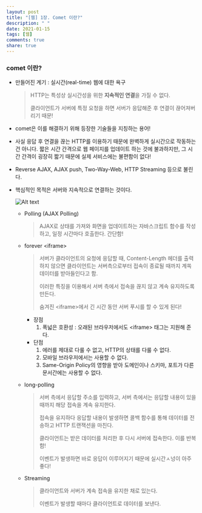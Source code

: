 ```yaml
---
layout: post
title: "[웹] 1장. Comet 이란?"
description: " "
date: 2021-01-15
tags: [웹]
comments: true
share: true
---
```



### comet 이란?

- 만들어진 계기 : 실시간(real-time) 웹에 대한 욕구

  > HTTP는 특성상 실시간성을 위한 **지속적인 연결**을 가질 수 없다.
  >
  > 클라이언트가 서버에 특정 요청을 하면 서버가 응답해준 후 연결이 끊어져버리기 때문!

- comet은 이를 해결하기 위해 등장한 기술들을 지칭하는 용어!

- 사실 응답 후 연결을 끊는 HTTP를 이용하기 때문에 완벽하게 실시간으로 작동하는 건 아니다. 짧은 시간 간격으로 웹 페이지를 업데이트 하는 것에 불과하지만, 그 시간 간격이 굉장히 짧기 때문에 실제 서비스에는 불편함이 없다!

- Reverse AJAX, AJAX push, Two-Way-Web, HTTP Streaming 등으로 불린다.

- 핵심적인 목적은 서버와 지속적으로 연결하는 것이다.

  ![Alt text](https://blog.outsider.ne.kr/attach/1/1340436424.gif)

  - Polling (AJAX Polling)

    > AJAX로 상태를 가져와 화면을 업데이트하는 자바스크립트 함수를 작성하고, 일정 시간마다 호출한다. 간단함!

  - forever \<iframe\> 

    > 서버가 클라이언트의 요청에 응답할 때, Content-Length 헤더를 출력하지 않으면 클라이언트는 서버측으로부터 접속이 종료될 때까지 계쏙 데이터를 받아들인다고 함.
    >
    > 이러한 특징을 이용해서 서버 측에서 접속을 끊지 않고 계속 유지하도록 만든다.
    >
    > 숨겨진 \<iframe\>에서 긴 시간 동안 서버 푸시를 할 수 있게 된다!

    - 장점
      1. 폭넓은 호환성 : 오래된 브라우저에서도 \<iframe\> 태그는 지원해 준다.
    - 단점
      1. 에러를 제대로 다룰 수 없고, HTTP의 상태를 다룰 수 없다.
      2. 모바일 브라우저에서는 사용할 수 없다.
      3. Same-Origin Policy의 영향을 받아 도메인이나 스키마, 포트가 다른 문서간에는 사용할 수 없다.

  - long-polling

    > 서버 측에서 응답할 주소를 입력하고, 서버 측에서는 응답할 내용이 있을 때까지 해당 접속을 계속 유지한다.
    >
    > 접속을 유지하다 응답할 내용이 발생하면 콜백 함수를 통해 데이터를 전송하고 HTTP 트랜잭션을 마친다.
    >
    > 클라이언트는 받은 데이터를 처리한 후 다시 서버에 접속한다. 이를 반복함!
    >
    > 이벤트가 발생하면 바로 응답이 이루어지기 때문에 실시간ㅅ넝이 아주 좋다!

  - Streaming

    > 클라이언트와 서버가 계속 접속을 유지한 채로 있는다.
    >
    > 이벤트가 발생할 때마다 클라이언트로 데이터를 보낸다.